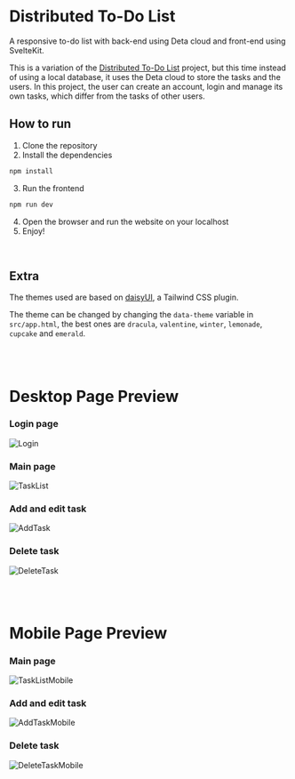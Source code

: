 # Distributed To-Do List
A responsive to-do list with back-end using Deta cloud and front-end using SvelteKit.

This is a variation of the [Distributed To-Do List](https://github.com/fabiooo4/DistributedToDoList) project, but this time instead of using a local database, it uses the Deta cloud to store the tasks and the users.
In this project, the user can create an account, login and manage its own tasks, which differ from the tasks of other users.

## How to run
1. Clone the repository
2. Install the dependencies
```bash
npm install
```

3. Run the frontend
```bash
npm run dev
```

4. Open the browser and run the website on your localhost
5. Enjoy!
<br>

## Extra
The themes used are based on [daisyUI](https://daisyui.com/docs/themes/), a Tailwind CSS plugin.

The theme can be changed by changing the `data-theme` variable in `src/app.html`, the best ones are `dracula`, `valentine`, `winter`, `lemonade`, `cupcake` and `emerald`.

<br><br>

# Desktop Page Preview 
### Login page
![Login](https://i.postimg.cc/mg8HNsmt/image-2023-02-02-200906973.png)
### Main page
![TaskList](https://i.postimg.cc/hvzVT8W5/image-2023-01-31-204407880.png)
<br>

### Add and edit task
![AddTask](https://i.postimg.cc/0ydDY2FP/image-2023-01-31-204442409.png)
<br>

### Delete task
![DeleteTask](https://i.postimg.cc/1zv7yZGc/image-2023-01-31-204519187.png)

<br><br>

# Mobile Page Preview
### Main page
![TaskListMobile](https://i.postimg.cc/k5GFFRSK/image-2023-01-31-204712294.png)
<br>

### Add and edit task
![AddTaskMobile](https://i.postimg.cc/dVyJ74Hy/image-2023-01-31-205021527.png)
<br>

### Delete task
![DeleteTaskMobile](https://i.postimg.cc/VLy8xjLs/image-2023-01-31-205207973.png)